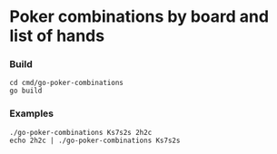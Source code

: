 # Poker combinations by board and list of hands


### Build
```
cd cmd/go-poker-combinations
go build
```

### Examples
```
./go-poker-combinations Ks7s2s 2h2c
echo 2h2c | ./go-poker-combinations Ks7s2s
```